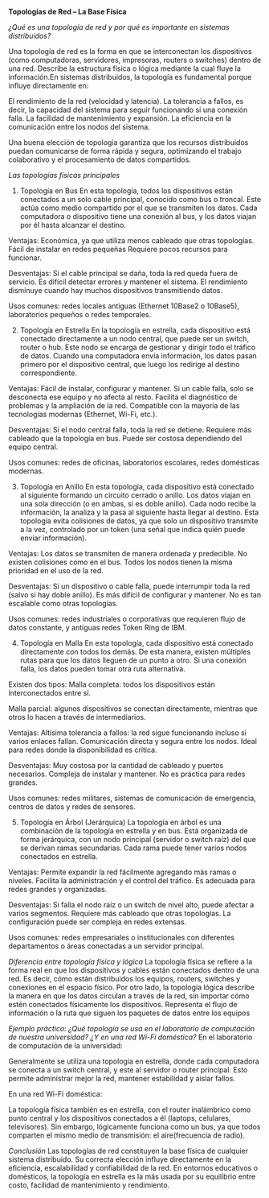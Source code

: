 **Topologías de Red – La Base Física**

*¿Qué es una topología de red y por qué es importante en sistemas distribuidos?*

Una topología de red es la forma en que se interconectan los dispositivos (como computadoras, servidores, impresoras, routers o switches) dentro de una red. Describe la estructura física o lógica mediante la cual fluye la información.En sistemas distribuidos, la topología es fundamental porque influye directamente en:

El rendimiento de la red (velocidad y latencia).
La tolerancia a fallos, es decir, la capacidad del sistema para seguir funcionando si una conexión falla.
La facilidad de mantenimiento y expansión.
La eficiencia en la comunicación entre los nodos del sistema.

Una buena elección de topología garantiza que los recursos distribuidos puedan comunicarse de forma rápida y segura, optimizando el trabajo colaborativo y el procesamiento de datos compartidos.

*Las topologías físicas principales*

1. Topología en Bus
En esta topología, todos los dispositivos están conectados a un solo cable principal, conocido como bus o troncal. Este actúa como medio compartido por el que se transmiten los datos. Cada computadora o dispositivo tiene una conexión al bus, y los datos viajan por él hasta alcanzar el destino.

Ventajas:
Económica, ya que utiliza menos cableado que otras topologías.
Fácil de instalar en redes pequeñas
Requiere pocos recursos para funcionar.

Desventajas:
Si el cable principal se daña, toda la red queda fuera de servicio.
Es difícil detectar errores y mantener el sistema.
El rendimiento disminuye cuando hay muchos dispositivos transmitiendo datos.

Usos comunes: redes locales antiguas (Ethernet 10Base2 o 10Base5), laboratorios pequeños o redes temporales.


2. Topología en Estrella
En la topología en estrella, cada dispositivo está conectado directamente a un nodo central, que puede ser un switch, router o hub. Este nodo se encarga de gestionar y dirigir todo el tráfico de datos.
Cuando una computadora envía información, los datos pasan primero por el dispositivo central, que luego los redirige al destino correspondiente.

Ventajas:
Fácil de instalar, configurar y mantener.
Si un cable falla, solo se desconecta ese equipo y no afecta al resto.
Facilita el diagnóstico de problemas y la ampliación de la red.
Compatible con la mayoría de las tecnologías modernas (Ethernet, Wi-Fi, etc.).

Desventajas:
Si el nodo central falla, toda la red se detiene.
Requiere más cableado que la topología en bus.
Puede ser costosa dependiendo del equipo central.

Usos comunes: redes de oficinas, laboratorios escolares, redes domésticas modernas.


3. Topología en Anillo
En esta topología, cada dispositivo está conectado al siguiente formando un circuito cerrado o anillo. Los datos viajan en una sola dirección (o en ambas, si es doble anillo). Cada nodo recibe la información, la analiza y la pasa al siguiente hasta llegar al destino.
Esta topología evita colisiones de datos, ya que solo un dispositivo transmite a la vez, controlado por un token (una señal que indica quién puede enviar información).

Ventajas:
Los datos se transmiten de manera ordenada y predecible.
No existen colisiones como en el bus.
Todos los nodos tienen la misma prioridad en el uso de la red.

Desventajas:
Si un dispositivo o cable falla, puede interrumpir toda la red (salvo si hay doble anillo).
Es más difícil de configurar y mantener.
No es tan escalable como otras topologías.

Usos comunes: redes industriales o corporativas que requieren flujo de datos constante, y antiguas redes Token Ring de IBM.


4. Topología en Malla
En esta topología, cada dispositivo está conectado directamente con todos los demás. De esta manera, existen múltiples rutas para que los datos lleguen de un punto a otro. Si una conexión falla, los datos pueden tomar otra ruta alternativa.

Existen dos tipos:
Malla completa: todos los dispositivos están interconectados entre sí.

Malla parcial: algunos dispositivos se conectan directamente, mientras que otros lo hacen a través de intermediarios.

Ventajas:
Altísima tolerancia a fallos: la red sigue funcionando incluso si varios enlaces fallan.
Comunicación directa y segura entre los nodos.
Ideal para redes donde la disponibilidad es crítica.

Desventajas:
Muy costosa por la cantidad de cableado y puertos necesarios.
Compleja de instalar y mantener.
No es práctica para redes grandes.

Usos comunes: redes militares, sistemas de comunicación de emergencia, centros de datos y redes de sensores.


5. Topología en Árbol (Jerárquica)
La topología en árbol es una combinación de la topología en estrella y en bus. Está organizada de forma jerárquica, con un nodo principal (servidor o switch raíz) del que se derivan ramas secundarias. Cada rama puede tener varios nodos conectados en estrella.


Ventajas:
Permite expandir la red fácilmente agregando más ramas o niveles.
Facilita la administración y el control del tráfico.
Es adecuada para redes grandes y organizadas.

Desventajas:
Si falla el nodo raíz o un switch de nivel alto, puede afectar a varios segmentos.
Requiere más cableado que otras topologías.
La configuración puede ser compleja en redes extensas.


Usos comunes: redes empresariales o institucionales con diferentes departamentos o áreas conectadas a un servidor principal.

*Diferencia entre topología física y lógica*
La topología física se refiere a la forma real en que los dispositivos y cables están conectados dentro de una red. Es decir, cómo están distribuidos los equipos, routers, switches y conexiones en el espacio físico.
Por otro lado, la topología lógica describe la manera en que los datos circulan a través de la red, sin importar cómo estén conectados físicamente los dispositivos. Representa el flujo de información o la ruta que siguen los paquetes de datos entre los equipos

*Ejemplo práctico: ¿Qué topología se usa en el laboratorio de computación de nuestra universidad? ¿Y en una red Wi-Fi doméstica?*
En el laboratorio de computación de la universidad:

Generalmente se utiliza una topología en estrella, donde cada computadora se conecta a un switch central, y este al servidor o router principal. Esto permite administrar mejor la red, mantener estabilidad y aislar fallos.


En una red Wi-Fi doméstica:

La topología física también es en estrella, con el router inalámbrico como punto central y los dispositivos conectados a él (laptops, celulares, televisores).
Sin embargo, lógicamente funciona como un bus, ya que todos comparten el mismo medio de transmisión: el aire(frecuencia de radio).



*Conclusión*
Las topologías de red constituyen la base física de cualquier sistema distribuido. Su correcta elección influye directamente en la eficiencia, escalabilidad y confiabilidad de la red. En entornos educativos o domésticos, la topología en estrella es la más usada por su equilibrio entre costo, facilidad de mantenimiento y rendimiento.
